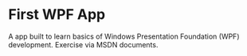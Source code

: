 # First WPF App
A app built to learn basics of Windows Presentation Foundation (WPF) development. Exercise 
via MSDN documents.
